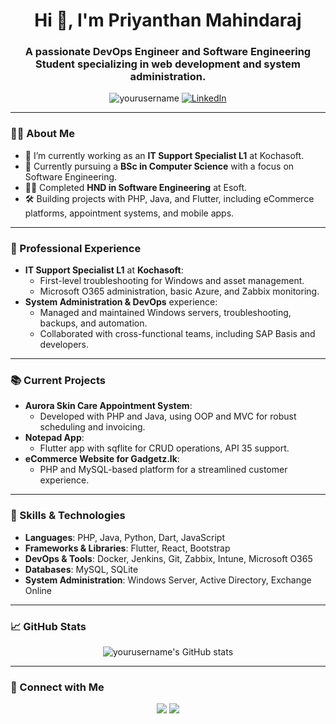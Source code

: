 <h1 align="center">Hi 👋, I'm Priyanthan Mahindaraj</h1>
<h3 align="center">A passionate DevOps Engineer and Software Engineering Student specializing in web development and system administration.</h3>

<p align="center">
  <img src="https://komarev.com/ghpvc/?PRIYAN00=yourusername&label=Profile%20views&color=0e75b6&style=flat" alt="yourusername" /> 
  <a href="https://www.linkedin.com/in/PRIYAN00/" target="blank">
    <img src="https://img.shields.io/badge/-LinkedIn-blue?style=flat-square&logo=linkedin" alt="LinkedIn">
  </a>
</p>

---

### 👨‍💻 About Me
- 🔭 I’m currently working as an **IT Support Specialist L1** at Kochasoft.
- 🌱 Currently pursuing a **BSc in Computer Science** with a focus on Software Engineering.
- 👨‍🎓 Completed **HND in Software Engineering** at Esoft.
- 🛠 Building projects with PHP, Java, and Flutter, including eCommerce platforms, appointment systems, and mobile apps.

---

### 💼 Professional Experience
- **IT Support Specialist L1** at **Kochasoft**:
  - First-level troubleshooting for Windows and asset management.
  - Microsoft O365 administration, basic Azure, and Zabbix monitoring.
- **System Administration & DevOps** experience:
  - Managed and maintained Windows servers, troubleshooting, backups, and automation.
  - Collaborated with cross-functional teams, including SAP Basis and developers.

---

### 📚 Current Projects
- **Aurora Skin Care Appointment System**:
  - Developed with PHP and Java, using OOP and MVC for robust scheduling and invoicing.
- **Notepad App**:
  - Flutter app with sqflite for CRUD operations, API 35 support.
- **eCommerce Website for Gadgetz.lk**:
  - PHP and MySQL-based platform for a streamlined customer experience.

---

### 🚀 Skills & Technologies
- **Languages**: PHP, Java, Python, Dart, JavaScript
- **Frameworks & Libraries**: Flutter, React, Bootstrap
- **DevOps & Tools**: Docker, Jenkins, Git, Zabbix, Intune, Microsoft O365
- **Databases**: MySQL, SQLite
- **System Administration**: Windows Server, Active Directory, Exchange Online

---

### 📈 GitHub Stats
<p align="center">
  <img src="https://github-readme-stats.vercel.app/api?username=yourusername&show_icons=true&theme=radical" alt="yourusername's GitHub stats"/>
</p>

---

### 🤝 Connect with Me
<p align="center">
  <a href="mailto:youremail@example.com"><img src="https://img.shields.io/badge/Email-D14836?style=flat-square&logo=gmail&logoColor=white"></a>
  <a href="https://www.linkedin.com/in/yourprofile/"><img src="https://img.shields.io/badge/-LinkedIn-blue?style=flat-square&logo=linkedin"></a>
</p>
